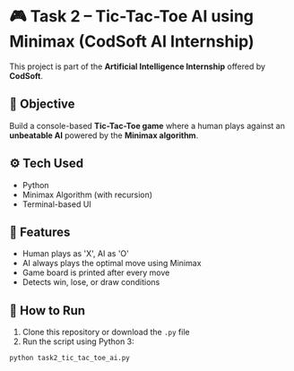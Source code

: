 # 🎮 Task 2 – Tic-Tac-Toe AI using Minimax (CodSoft AI Internship)

This project is part of the **Artificial Intelligence Internship** offered by **CodSoft**.

## 📌 Objective
Build a console-based **Tic-Tac-Toe game** where a human plays against an **unbeatable AI** powered by the **Minimax algorithm**.

## ⚙️ Tech Used
- Python
- Minimax Algorithm (with recursion)
- Terminal-based UI

## 🧠 Features
- Human plays as 'X', AI as 'O'
- AI always plays the optimal move using Minimax
- Game board is printed after every move
- Detects win, lose, or draw conditions

## 🚀 How to Run
1. Clone this repository or download the `.py` file
2. Run the script using Python 3:
```bash
python task2_tic_tac_toe_ai.py
